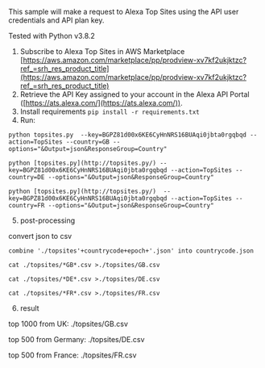 This sample will make a request to Alexa Top Sites using the API user credentials and API plan key.

Tested with Python v3.8.2

1. Subscribe to Alexa Top Sites in AWS Marketplace  [https://aws.amazon.com/marketplace/pp/prodview-xv7kf2ukjktzc?ref_=srh_res_product_title](https://aws.amazon.com/marketplace/pp/prodview-xv7kf2ukjktzc?ref_=srh_res_product_title)
2. Retrieve the API Key assigned to your account in the Alexa API Portal ([https://ats.alexa.com/](https://ats.alexa.com/)).
3. Install requirements `pip install -r requirements.txt`
4. Run:

`python topsites.py  --key=BGPZ81d00x6KE6CyHnNRS16BUAqi0jbta0rgqbqd --action=TopSites --country=GB --options="&Output=json&ResponseGroup=Country"`

`python [topsites.py](http://topsites.py/) --key=BGPZ81d00x6KE6CyHnNRS16BUAqi0jbta0rgqbqd --action=TopSites --country=DE --options="&Output=json&ResponseGroup=Country"`

`python [topsites.py](http://topsites.py/)  --key=BGPZ81d00x6KE6CyHnNRS16BUAqi0jbta0rgqbqd --action=TopSites --country=FR --options="&Output=json&ResponseGroup=Country"`

5. post-processing 

convert json to csv

`combine './topsites'+countrycode+epoch+'.json' into countrycode.json`

`cat ./topsites/*GB*.csv >./topsites/GB.csv`

`cat ./topsites/*DE*.csv >./topsites/DE.csv`

`cat ./topsites/*FR*.csv >./topsites/FR.csv`

6. result 

top 1000 from UK: ./topsites/GB.csv

top 500 from Germany: ./topsites/DE.csv

top 500 from France: ./topsites/FR.csv
